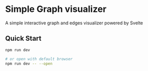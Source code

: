 # Simple Graph visualizer
A simple interactive graph and edges visualizer powered by Svelte

## Quick Start
```bash
npm run dev

# or open with default browser
npm run dev -- --open
```

